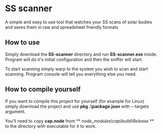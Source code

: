 # SS scanner

A simple and easy to use tool that watches your SS scans of solar bodies and saves them in raw and spreadsheet friendly formats 

## How to use

Simply download the **SS-scanner** directory and run **SS-scanner.exe** inside. Program will do it's initial configuration and then the sniffer will start.

To start scanning simply warp to the system you wish to scan and start scanning. Program console will tell you everything else you need.

## How to compile yourself

If you want to compile this project for yourself (for example for Linux) simply download the project and use **pkg .\package.json** with --targets argument.

You'll need to copy **cap.node** from ** _node_modules\cap\build\Release_ ** to the directory with executable for it to work.